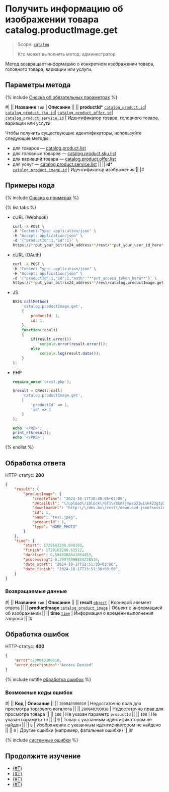 # Получить информацию об изображении товара catalog.productImage.get

> Scope: [`catalog`](../../scopes/permissions.md)
>
> Кто может выполнять метод: администратор

Метод возвращает информацию о конкретном изображении товара, головного товара, вариации или услуги.

## Параметры метода

{% include [Сноска об обязательных параметрах](../../../_includes/required.md) %}

#|
|| **Название**
`тип` | **Описание** ||
|| **productId***
[`catalog_product.id`](../data-types.md#catalog_product)\|
[`catalog_product_sku.id`](../data-types.md#catalog_product_sku)\|
[`catalog_product_offer.id`](../data-types.md#catalog_product_offer)\|
[`catalog_product_service.id`](../data-types.md#catalog_product_service) | Идентификатор товара, головного товара, вариации или услуги.

Чтобы получить существующие идентификаторы, используйте следующие методы:
- для товаров — [catalog.product.list](../product/catalog-product-list.md)
- для головных товаров — [catalog.product.sku.list](../product/sku/catalog-product-sku-list.md)
- для вариаций товара — [catalog.product.offer.list](../product/offer/catalog-product-offer-list.md)
- для услуг — [catalog.product.service.list](../product/service/catalog-product-service-list.md)
||
|| **id***
[`catalog_product_image.id`](../data-types.md#catalog_product_image) | Идентификатор изображения ||
|#

## Примеры кода

{% include [Сноска о примерах](../../../_includes/examples.md) %}

{% list tabs %}

- cURL (Webhook)

    ```bash
    curl -X POST \
    -H "Content-Type: application/json" \
    -H "Accept: application/json" \
    -d '{"productId":1,"id":1}' \
    https://**put_your_bitrix24_address**/rest/**put_your_user_id_here**/**put_your_webbhook_here**/catalog.productImage.get
    ```

- cURL (OAuth)

    ```bash
    curl -X POST \
    -H "Content-Type: application/json" \
    -H "Accept: application/json" \
    -d '{"productId":1,"id":1,"auth":"**put_access_token_here**"}' \
    https://**put_your_bitrix24_address**/rest/catalog.productImage.get
    ```

- JS

    ```js
    BX24.callMethod(
        'catalog.productImage.get', 
        {
            productId: 1,
            id: 1,
        }, 
        function(result)
        {
            if(result.error())
                console.error(result.error());
            else
                console.log(result.data());
        }
    );
    ```

- PHP

    ```php
    require_once('crest.php');

    $result = CRest::call(
        'catalog.productImage.get',
        [
            'productId' => 1,
            'id' => 1
        ]
    );

    echo '<PRE>';
    print_r($result);
    echo '</PRE>';
    ```

{% endlist %}

## Обработка ответа

HTTP-статус: **200**

```json
{
    "result": {
        "productImage": {
            "createTime": "2024-10-17T10:48:05+03:00",
            "detailUrl": "\/upload\/iblock\/6f1\/bkm7jmwso31wisk423gtp28iagy2e8v0\/test.jpeg",
            "downloadUrl": "http:\/\/dev.bx\/rest\/download.json?sessid=ae1ada0e5c85babd18ce4af4c702d1d9\u0026token=catalog%7CaWQ9NzY1MSZfPTZWZFhwSDRZRFRvcmNmYWtGMVRQbE4wdjZRcHA5QXBY%7CImRvd25sb2FkfGNhdGFsb2d8YVdROU56WTFNU1pmUFRaV1pGaHdTRFJaUkZSdmNtTm1ZV3RHTVZSUWJFNHdkalpSY0hBNVFYQll8YWUxYWRhMGU1Yzg1YmFiZDE4Y2U0YWY0YzcwMmQxZDki.8jeG4p%2BO6LZSDNqaRR3XdTAM6jSSD4Gtye8zm6Q5Y14%3D",
            "id": 1,
            "name": "test.jpeg",
            "productId": 1,
            "type": "MORE_PHOTO"
        }
    },
    "time": {
        "start": 1729162290.040193,
        "finish": 1729162290.63512,
        "duration": 0.5949268341064453,
        "processing": 0.20079898834228516,
        "date_start": "2024-10-17T13:51:30+03:00",
        "date_finish": "2024-10-17T13:51:30+03:00",
    }
}
```

### Возвращаемые данные

#|
|| **Название**
`тип` | **Описание** ||
|| **result**
[`object`](../../data-types.md) | Корневой элемент ответа ||
|| **productImage**
[`catalog_product_image`](../data-types.md#catalog_product_image) | Объект с информацией об изображении ||
|| **time**
[`time`](../../data-types.md#time) | Информация о времени выполнения запроса ||
|#

## Обработка ошибок

HTTP-статус: **400**

```json
{
    "error":200040300010,
    "error_description":"Access Denied"
}
```

{% include notitle [обработка ошибок](../../../_includes/error-info.md) %}

### Возможные коды ошибок

#|
|| **Код** | **Описание** ||
|| `200040300010` | Недостаточно прав для просмотра торгового каталога
||
|| `200040300010` | Недостаточно прав для просмотра товара 
||
|| `100` | Не указан параметр `productId`
|| 
|| `100` | Не указан параметр `id`
|| 
|| `0` | Товар с указанным идентификатором не найден
|| 
|| `0` | Изображение с указанным идентификатором не найдено
|| 
|| `0` | Другие ошибки (например, фатальные ошибки)
|| 
|#

{% include [системные ошибки](../../../_includes/system-errors.md) %}

## Продолжите изучение 

- [{#T}](./catalog-product-image-add.md)
- [{#T}](./catalog-product-image-list.md)
- [{#T}](./catalog-product-image-delete.md)
- [{#T}](./catalog-product-image-get-fields.md)
